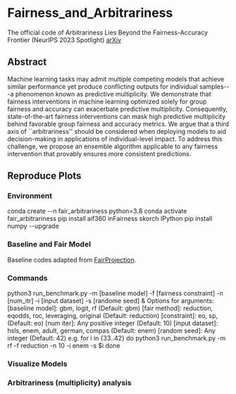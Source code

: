# Fairness_and_Arbitrariness
The official code of Arbitrariness Lies Beyond the Fairness-Accuracy Frontier (NeurIPS 2023 Spotlight) [arXiv](https://arxiv.org/pdf/2306.09425.pdf)
## Abstract
Machine learning tasks may admit multiple competing models that achieve similar performance yet produce conflicting outputs for individual samples---a phenomenon known as predictive multiplicity. We demonstrate that fairness interventions in machine learning optimized solely for group fairness and accuracy can exacerbate predictive multiplicity. Consequently, state-of-the-art fairness interventions can mask high predictive multiplicity behind favorable group fairness and accuracy metrics. We argue that a third axis of ``arbitrariness'' should be considered when deploying models to aid decision-making in applications of individual-level impact. To address this challenge, we propose an ensemble algorithm applicable to any fairness intervention that provably ensures more consistent predictions.
## Reproduce Plots
### Environment
conda create --n fair_arbitrariness python=3.8
conda activate fair_arbitrariness
pip install aif360 inFairness skorch IPython
pip install numpy --upgrade
### Baseline and Fair Model
Baseline codes adapted from [FairProjection](https://github.com/HsiangHsu/Fair-Projection#data-contains-all-datasets).
### Commands
python3 run_benchmark.py -m [baseline model] -f [fairness constraint] -n [num_itr] -i [input dataset] -s [randome seed] &
Options for arguments:
[baseline model]: gbm, logit, rf (Default: gbm)
[fair method]: reduction, eqodds, roc, leveraging, original (Default: reduction)
[constraint]: eo, sp, (Default: eo)
[num iter]: Any positive integer (Default: 10)
[input dataset]: hsls, enem, adult, german, compas (Default: enem)
[random seed]: Any integer (Default: 42)
e.g.
  for i in {33..42}
  do
  python3 run_benchmark.py -m rf -f reduction -n 10 -i enem -s $i
  done
### Visualize Models

### Arbitrariness (multiplicity) analysis

